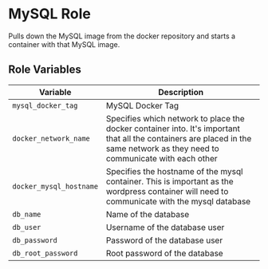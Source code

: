 # MySQL Role

Pulls down the MySQL image from the docker repository and starts a container with that MySQL image.

## Role Variables

| Variable                | Description                                                                                                                                                                   |
| ----------------------- | ----------------------------------------------------------------------------------------------------------------------------------------------------------------------------- |
| `mysql_docker_tag`      | MySQL Docker Tag                                                                                                                                                              |
| `docker_network_name`   | Specifies which network to place the docker container into. It's important that all the containers are placed in the same network as they need to communicate with each other |
| `docker_mysql_hostname` | Specifies the hostname of the mysql container. This is important as the wordpress container will need to communicate with the mysql database                                  |
| `db_name`               | Name of the database                                                                                                                                                          |
| `db_user`               | Username of the database user                                                                                                                                                 |
| `db_password`           | Password of the database user                                                                                                                                                 |
| `db_root_password`      | Root password of the database                                                                                                                                                 |
